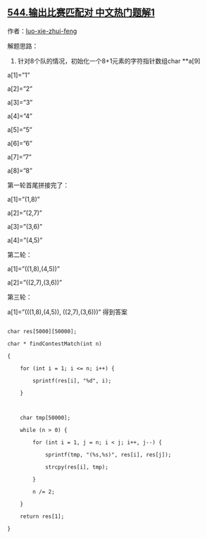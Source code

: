 ## [544.输出比赛匹配对 中文热门题解1](https://leetcode.cn/problems/output-contest-matches/solutions/100000/cyu-yan-by-luo-xie-zhui-feng)

作者：[luo-xie-zhui-feng](https://leetcode.cn/u/luo-xie-zhui-feng)

解题思路：
1. 针对8个队的情况，初始化一个8+1元素的字符指针数组char **a[9] 
a[1]=”1”
a[2]=”2”
a[3]=”3”
a[4]=”4”
a[5]=”5”
a[6]=”6”
a[7]=”7”
a[8]=”8”

第一轮首尾拼接完了：
  a[1]=”(1,8)”
   a[2]=”(2,7)”
   a[3]=”(3,6)”
   a[4]=”(4,5)”
第二轮：
  a[1]=”((1,8),(4,5))”
  a[2]=”((2,7),(3,6))”
第三轮：
  a[1]=”(((1,8),(4,5)), ((2,7),(3,6)))” 得到答案
```
char res[5000][50000];
char * findContestMatch(int n)
{
    for (int i = 1; i <= n; i++) {
        sprintf(res[i], "%d", i);
    }

    char tmp[50000];
    while (n > 0) {
        for (int i = 1, j = n; i < j; i++, j--) {
            sprintf(tmp, "(%s,%s)", res[i], res[j]);
            strcpy(res[i], tmp);
        }
        n /= 2;
    }
    return res[1];
}
```
